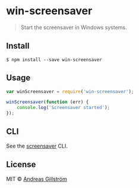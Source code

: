 # win-screensaver

> Start the screensaver in Windows systems.


## Install

```
$ npm install --save win-screensaver
```


## Usage

```js
var winScreensaver = require('win-screensaver');

winScreensaver(function (err) {
	console.log('Screensaver started');
});
```


## CLI

See the [screensaver](https://github.com/gillstrom/screensaver) CLI.


## License

MIT © [Andreas Gillström](http://github.com/gillstrom)

